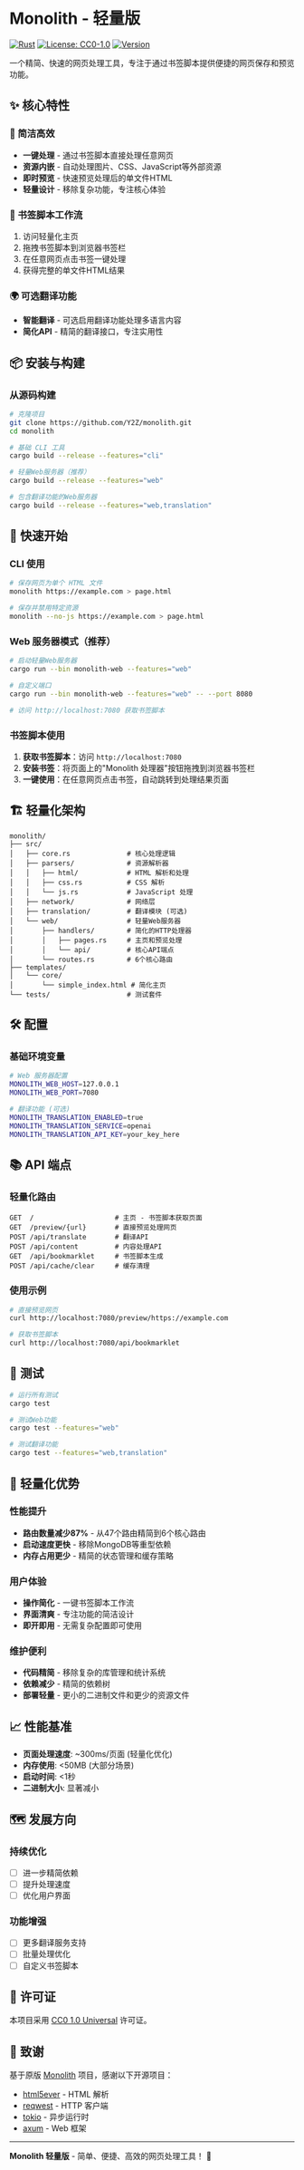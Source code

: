 # Monolith - 轻量版

[![Rust](https://img.shields.io/badge/rust-1.70+-blue.svg)](https://www.rust-lang.org)
[![License: CC0-1.0](https://img.shields.io/badge/License-CC0%201.0-lightgrey.svg)](http://creativecommons.org/publicdomain/zero/1.0/)
[![Version](https://img.shields.io/badge/version-2.11.0--lightweight-green.svg)](https://github.com/Y2Z/monolith)

一个精简、快速的网页处理工具，专注于通过书签脚本提供便捷的网页保存和预览功能。

## ✨ 核心特性

### 🚀 简洁高效
- **一键处理** - 通过书签脚本直接处理任意网页
- **资源内嵌** - 自动处理图片、CSS、JavaScript等外部资源
- **即时预览** - 快速预览处理后的单文件HTML
- **轻量设计** - 移除复杂功能，专注核心体验

### 📖 书签脚本工作流
1. 访问轻量化主页
2. 拖拽书签脚本到浏览器书签栏
3. 在任意网页点击书签一键处理
4. 获得完整的单文件HTML结果

### 🌍 可选翻译功能
- **智能翻译** - 可选启用翻译功能处理多语言内容
- **简化API** - 精简的翻译接口，专注实用性

## 📦 安装与构建

### 从源码构建

```bash
# 克隆项目
git clone https://github.com/Y2Z/monolith.git
cd monolith

# 基础 CLI 工具
cargo build --release --features="cli"

# 轻量Web服务器（推荐）
cargo build --release --features="web"

# 包含翻译功能的Web服务器
cargo build --release --features="web,translation"
```

## 🚀 快速开始

### CLI 使用

```bash
# 保存网页为单个 HTML 文件
monolith https://example.com > page.html

# 保存并禁用特定资源
monolith --no-js https://example.com > page.html
```

### Web 服务器模式（推荐）

```bash
# 启动轻量Web服务器
cargo run --bin monolith-web --features="web"

# 自定义端口
cargo run --bin monolith-web --features="web" -- --port 8080

# 访问 http://localhost:7080 获取书签脚本
```

### 书签脚本使用

1. **获取书签脚本**：访问 `http://localhost:7080`
2. **安装书签**：将页面上的"Monolith 处理器"按钮拖拽到浏览器书签栏
3. **一键使用**：在任意网页点击书签，自动跳转到处理结果页面

## 🏗️ 轻量化架构

```
monolith/
├── src/
│   ├── core.rs              # 核心处理逻辑
│   ├── parsers/             # 资源解析器
│   │   ├── html/            # HTML 解析和处理
│   │   ├── css.rs           # CSS 解析
│   │   └── js.rs            # JavaScript 处理
│   ├── network/             # 网络层
│   ├── translation/         # 翻译模块 (可选)
│   └── web/                 # 轻量Web服务器
│       ├── handlers/        # 简化的HTTP处理器
│       │   ├── pages.rs     # 主页和预览处理
│       │   └── api/         # 核心API端点
│       └── routes.rs        # 6个核心路由
├── templates/
│   └── core/
│       └── simple_index.html # 简化主页
└── tests/                   # 测试套件
```

## 🛠️ 配置

### 基础环境变量

```bash
# Web 服务器配置
MONOLITH_WEB_HOST=127.0.0.1
MONOLITH_WEB_PORT=7080

# 翻译功能 (可选)
MONOLITH_TRANSLATION_ENABLED=true
MONOLITH_TRANSLATION_SERVICE=openai
MONOLITH_TRANSLATION_API_KEY=your_key_here
```

## 📚 API 端点

### 轻量化路由

```
GET  /                    # 主页 - 书签脚本获取页面
GET  /preview/{url}       # 直接预览处理网页
POST /api/translate       # 翻译API
POST /api/content         # 内容处理API  
GET  /api/bookmarklet     # 书签脚本生成
POST /api/cache/clear     # 缓存清理
```

### 使用示例

```bash
# 直接预览网页
curl http://localhost:7080/preview/https://example.com

# 获取书签脚本
curl http://localhost:7080/api/bookmarklet
```

## 🧪 测试

```bash
# 运行所有测试
cargo test

# 测试Web功能
cargo test --features="web"

# 测试翻译功能
cargo test --features="web,translation"
```

## 🎯 轻量化优势

### 性能提升
- **路由数量减少87%** - 从47个路由精简到6个核心路由
- **启动速度更快** - 移除MongoDB等重型依赖
- **内存占用更少** - 精简的状态管理和缓存策略

### 用户体验
- **操作简化** - 一键书签脚本工作流
- **界面清爽** - 专注功能的简洁设计
- **即开即用** - 无需复杂配置即可使用

### 维护便利
- **代码精简** - 移除复杂的库管理和统计系统
- **依赖减少** - 精简的依赖树
- **部署轻量** - 更小的二进制文件和更少的资源文件

## 📈 性能基准

- **页面处理速度**: ~300ms/页面 (轻量化优化)
- **内存使用**: <50MB (大部分场景)
- **启动时间**: <1秒
- **二进制大小**: 显著减小

## 🗺️ 发展方向

### 持续优化
- [ ] 进一步精简依赖
- [ ] 提升处理速度
- [ ] 优化用户界面

### 功能增强
- [ ] 更多翻译服务支持
- [ ] 批量处理优化
- [ ] 自定义书签脚本

## 📄 许可证

本项目采用 [CC0 1.0 Universal](LICENSE) 许可证。

## 🙏 致谢

基于原版 [Monolith](https://github.com/Y2Z/monolith) 项目，感谢以下开源项目：

- [html5ever](https://github.com/servo/html5ever) - HTML 解析
- [reqwest](https://github.com/seanmonstar/reqwest) - HTTP 客户端  
- [tokio](https://github.com/tokio-rs/tokio) - 异步运行时
- [axum](https://github.com/tokio-rs/axum) - Web 框架

---

**Monolith 轻量版** - 简单、便捷、高效的网页处理工具！ 🚀